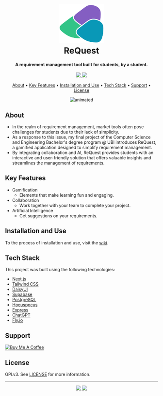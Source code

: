 <h1 align="center">
  <a href="http://www.re-quest.vercel.app"><img src="./request-app/public/logo.svg" alt="ReQuest" width="150"></a>
  <br>
  ReQuest
  <br>
</h1>

<h4 align="center">
A requirement management tool built for students, by a student.
</h4>

<p align="center">
<!-- latest commit badge -->
  <a href="https://github.com/carvalho28/ReQuest/commits">
    <img src="https://img.shields.io/github/last-commit/carvalho28/ReQuest.svg?color=0998B7" />
  </a>
  <a href="https://github.com/carvalho28/ReQuest/graphs/contributors" alt="Contributors">
    <img src="https://img.shields.io/github/contributors/carvalho28/ReQuest.svg?color=32C487" />
  </a>
</p>

<p align="center">
  <a href="#about">About</a> •
  <a href="#key-features">Key Features</a> •
  <a href="#installation-and-use">Installation and Use</a> •
  <a href="#tech-stack">Tech Stack</a> •
  <a href="#support">Support</a> •
  <a href="#license">License</a>
</p>

<!-- gif -->
<p align="center">
  <img src="https://github.com/carvalho28/ReQuest/assets/44882507/34e01cc8-164f-4150-ad69-a481982198c2" alt="animated" />
</p>

## About

- In the realm of requirement management, market tools often pose challenges for students due to their lack of simplicity.
- As a response to this issue, my final project of the Computer Science and Engineering Bachelor's degree program @ UBI introduces ReQuest, a gamified application designed to simplify requirement management. 
- By integrating collaboration and AI, ReQuest provides students with an interactive and user-friendly solution that offers valuable insights and streamlines the management of requirements.

## Key Features

- Gamification
  - Elements that make learning fun and engaging.
- Collaboration
  - Work together with your team to complete your project.
- Artificial Intelligence
  - Get suggestions on your requirements.

## Installation and Use

To the process of installation and use, visit the [wiki](https://github.com/carvalho28/ReQuest/wiki).

## Tech Stack

This project was built using the following technologies:

- [Next.js](https://nextjs.org/)
- [Tailwind CSS](https://tailwindcss.com/)
- [DaisyUI](https://daisyui.com/)
- [Supabase](https://supabase.io/)
- [PostgreSQL](https://www.postgresql.org/)
- [Hocuspocus](https://tiptap.dev/hocuspocus/)
- [Express](https://expressjs.com/)
- [ChatGPT](https://openai.com/chatgpt/)
- [Fly.io](https://fly.io/)

## Support

<a href="https://www.buymeacoffee.com/carvalhoo28" target="_blank"><img src="https://www.buymeacoffee.com/assets/img/custom_images/purple_img.png" alt="Buy Me A Coffee" style="height: 41px !important;width: 174px !important;box-shadow: 0px 3px 2px 0px rgba(190, 190, 190, 0.5) !important;-webkit-box-shadow: 0px 3px 2px 0px rgba(190, 190, 190, 0.5) !important;" ></a>

## License

GPLv3. See [LICENSE](LICENSE) for more information.

---
<!-- github icon and name hyperlink -->
<p align="center">
  <a href="https://www.linkedin.com/in/dca28/" target="_blank" alt="LinkedIn">
    <img src="https://img.shields.io/badge/LinkedIn-0077B5?style=for-the-badge&logo=linkedin&logoColor=white" />
  </a>
  <a href="https://github.com/carvalho28" target="_blank" alt="GitHub">
    <img src="https://img.shields.io/badge/GitHub-100000?style=for-the-badge&logo=github&logoColor=white" />
  </a>
</p>
